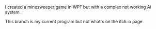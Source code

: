 I created a minesweeper game in WPF but with a complex not working AI system.

This branch is my current program but not what's on the itch.io page.
